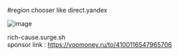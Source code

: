 #region chooser like direct.yandex  

![image](https://user-images.githubusercontent.com/68252970/169658454-5dfe45a7-d34b-4154-ad21-5b6a10e55c47.png)    


rich-cause.surge.sh  
sponsor link : https://yoomoney.ru/to/4100116547965706
